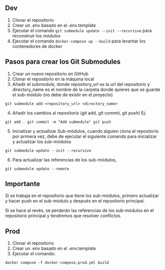 ## Dev

1. Clonar el repositorio
2. Crear un .env basado en el .env.template
3. Ejecutar el comando `git submodule update --init --recursive` para reconstruir los módulos
4. Ejecutar el comando `docker-compose up --build` para levantar los contenedores de docker

## Pasos para crear los Git Submodules

1. Crear un nuevo repositorio en GitHub
2. Clonar el repositorio en la máquina local
3. Añadir el submodule, donde repository_url es la url del repositorio y directory_name es el nombre de la carpeta donde quieres que se guarde el sub-módulo (no debe de existir en el proyecto)

`git submodule add <repository_url> <directory_name>`

4. Añadir los cambios al repositorio (git add, git commit, git push) Ej:

`git add .
git commit -m "Add submodule"
git push`

5. Inicializar y actualizar Sub-módulos, cuando alguien clona el repositorio por primera vez, debe de ejecutar el siguiente comando para inicializar y actualizar los sub-módulos

`git submodule update --init --recursive`

6. Para actualizar las referencias de los sub-módulos,

`git submodule update --remote`

## Importante

Si se trabaja en el repositorio que tiene los sub-módulos, primero actualizar y hacer push en el sub-módulo y después en el repositorio principal.

Si se hace al revés, se perderán las referencias de los sub-módulos en el repositorio principal y tendremos que resolver conflictos.

## Prod

1. Clonar el repositorio
2. Crear un .env basado en el .env.template
3. Ejecutar el comando:
```
docker compose -f docker-compose.prod.yml build
```